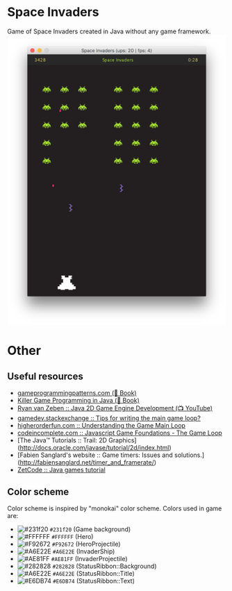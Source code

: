 # Space Invaders
Game of Space Invaders created in Java without any game framework.
![Screenshot](readme-resources/screenshot.png)

# Other

## Useful resources

* [gameprogrammingpatterns.com (📖 Book)](http://gameprogrammingpatterns.com/)
* [Killer Game Programming in Java (📖 Book)](https://www.amazon.com/Killer-Game-Programming-Andrew-Davison/dp/0596007302#immersive-view_1419346106105)
* [Ryan van Zeben :: Java 2D Game Engine Development (📺 YouTube)](https://www.youtube.com/playlist?list=PL8CAB66181A502179)
* [gamedev.stackexchange :: Tips for writing the main game loop?](http://gamedev.stackexchange.com/questions/651/tips-for-writing-the-main-game-loop)
* [higherorderfun.com :: Understanding the Game Main Loop](http://higherorderfun.com/blog/2010/08/17/understanding-the-game-main-loop/)
* [codeincomplete.com :: Javascript Game Foundations - The Game Loop](http://codeincomplete.com/posts/javascript-game-foundations-the-game-loop/)
* [The Java™ Tutorials :: Trail: 2D Graphics] (http://docs.oracle.com/javase/tutorial/2d/index.html)
* [Fabien Sanglard's website :: Game timers: Issues and solutions.] (http://fabiensanglard.net/timer_and_framerate/)
* [ZetCode :: Java games tutorial](http://zetcode.com/tutorials/javagamestutorial/)


## Color scheme
Color scheme is inspired by "monokai" color scheme. Colors used in game are:

* ![#231f20](http://placehold.it/15/231f20/000000?text=+) `#231f20` (Game background)
* ![#FFFFFF](http://placehold.it/15/FFFFFF/000000?text=+) `#FFFFFF` (Hero)
* ![#F92672](http://placehold.it/15/f03c15/000000?text=+) `#F92672` (HeroProjectile)
* ![#A6E22E](http://placehold.it/15/A6E22E/000000?text=+) `#A6E22E` (InvaderShip)
* ![#AE81FF](http://placehold.it/15/AE81FF/000000?text=+) `#AE81FF` (InvaderProjectile)
* ![#282828](http://placehold.it/15/282828/000000?text=+) `#282828` (StatusRibbon::Background)
* ![#A6E22E](http://placehold.it/15/A6E22E/000000?text=+) `#A6E22E` (StatusRibbon::Title)
* ![#E6DB74](http://placehold.it/15/E6DB74/000000?text=+) `#E6DB74` (StatusRibbon::Text)
